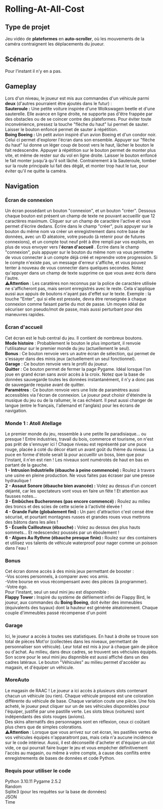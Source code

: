 # Rolling-At-All-Cost
## Type de projet 
Jeu vidéo de **plateformes** en **auto-scroller**, où les mouvements de la caméra contraignent les déplacements du joueur. 
## Scénario
Pour l'instant il n'y en a pas.

## Gameplay
Lors d'un niveau, le joueur est mis aux commandes d'un véhicule parmi **deux** (d'autres pourraient être ajoutés dans le futur) :  
**Sauteroule :** Une petite voiture inspirée d'une Wolkswagen beetle et d'une sauterelle. Elle avance en ligne droite, ne supporte pas d'être frappée par des obstacles ou de se coincer contre des plateformes. Pour éviter toute inconvénience, pressez la touche "flèche du haut" lui permet de sauter. Laisser le bouton enfoncé permet de sauter à répétition.  
**Boing Boeing :** Un petit avion inspiré d'un avion Boeing et d'un condor noir. Celui ci permet d'explorer l'écran dans son ensemble. Appuyer sur "flèche du haut" lui donne un léger coup de boost vers le haut, lâcher le bouton le fait redescendre. Appuyer à répétition sur le bouton permet de monter plus vite, et même de rester sur du vol en ligne droite. Laisser le bouton enfoncé le fait monter jusqu'à qu'il soit lâché. Contrairement à la Sauteroule, tomber sur la route principale lui fait des dégât, et monter trop haut le tue, pour éviter qu'il ne quitte la caméra.

## Navigation 
### Écran de connexion
Un écran possédant un bouton "connexion", et un bouton "créer". Dessous chaque bouton est présent un champ de texte ne pouvant accueillir que 12 caractères maximum. Cliquer sur un champ de caractère l'active et vous permet d'écrire dedans. Écrire dans le champ "créer", puis appuyer sur le bouton du même nom va créer un enregistrement dans notre base de données, avec un ID aléatoire, votre pseudo (à retenir pour de futures connexions), et un compte tout neuf prêt à être rempli par vos exploits, en plus de vous envoyer vers l'**écran d'accueil** . Écrire dans le champ "connexion", puis appuyer sur le bouton du même nom va vous permettre de vous connecter à un compte déjà créé et reprendre votre progression. Si le compte n'existe pas, un message d'erreur s'affiche, et vous pouvez tenter à nouveau de vous connecter dans quelques secondes. Notez qu'appuyer dans un champ de texte supprime ce que vous avez écris dans l'autre.  
⚠️**Attention** : Les caratères non reconnus par la police de caractère utilisée ne s'afficheront pas, mais seront enregistrés avec le reste. Cela s'applique aussi aux appuis de boutons n'ayant pas d'effet sur le texte. Exemple : la touche "Enter", qui si elle est pressée, devra être renseignée à chaque connexion comme faisant partie du mot de passe. Un moyen idéal de sécuriser son pseudo/mot de passe, mais aussi perturbant pour des maneuvres rapides. 

### Écran d'accueil 
Cet écran est le hub central du jeu. Il contient de nombreux boutons.  
**Mode histoire** : Probablement le bouton le plus important, il renvoie l'utilisateur sur le premier monde du jeu (actuellement le seul).  
**Bonus** : Ce bouton renvoie vers un autre écran de sélection, qui permet de s'essayer dans des minis jeux (actuellement un seul fonctionnel).  
**Garage** : Ce bouton renvoie vers le profil du joueur.  
**Quitter** : Ce bouton permet de fermer la page Pygame. Idéal lorsque l'on joue en grand écran sans avoir accès à la croix. Notez que la base de données sauvegarde toutes les données instantanément, il n'y a donc pas de sauvegarde requise avant de quitter.  
**Paramètres** : Ce bouton renvoie vers une liste de paramètres aussi accessibles via l'écran de connexion. Le joueur peut choisir d'éteindre la musique du jeu ou de la rallumer, le cas échéant. Il peut aussi changer de langue (entre le français, l'allemand et l'anglais) pour les écrans de navigation.  

### Monde 1 : Atoll Atellage
Le premier monde du jeu, ressemble à une petite île paradisiaque... ou presque ! Entre industries, travail du bois, commerce et tourisme, on n'est pas prêt de s'ennuyer ici ! Chaque niveau est représenté par une puce rouge, placée à coté du décor étant un avant goût du thème du niveau. La puce en forme d'étoile serait là pour accueillir un boss, bien que pour l'instant, il n'en est rien ! Les niveaux sont numérotés de haut en bas en partant de la gauche.  
**1 - Intrusion Industrielle (ébauche à peine commencée) :** Roulez à travers une usine en pleine production. Ne vous faites pas écraser par une presse hydraulique !  
**2 - Assaut Sonore (ébauche bien avancée) :** Volez au dessus d'un concert déjanté, car les spectateurs vont vous en faire un fête ! Et attention aux fausses notes...  
**3 - Embûches Bucheronnes (pas encore commencé) :** Roulez au milieu des troncs et des scies de cette scierie à l'activité élevée !  
**4 - Grande Fuite (globalement fini) :** Un parc d'attraction c'est censé être sécurisé, et pourtant montagnes russes et grandes roues vous mettrons des bâtons dans les ailes !  
**5 - Écueils Caillouteux (ébauche) :** Volez au dessus des plus hauts sommets... Et redescendez poussés par un éboulement !  
**6 - Algues Au Rythme (ébauche presque finie) :** Roulez sur des containers et utilisez vos talents de véhicule waterproof pour nager comme un poisson dans l'eau !

### Bonus 
Cet écran donne accès à des minis jeux permettant de booster :  
-Vos scores personnels, à comparer avec vos amis.  
-Votre bourse en vous récompensant avec des pièces (à programmer).  
-Votre égo.  
Pour l'instant, seul un seul mini jeu est disponnible :  
**Flappy Tower :** Inspiré du système de défilement infini de Flappy Bird, le joueur, aux commandes du **Boing Boeing**, doit éviter des immeubles (équivalents des tuyaux) dont la hauteur est générée aléatoirement. Chaque couple d'immeubles passé récompense d'un point

### Garage
Ici, le joueur a accès à toutes ses statistiques. En haut à droite se trouve son total de pièces Mot'or (collectées dans les niveaux, permettant de personnaliser son véhicule). Leur total est mis à jour à chaque gain de pièce ou d'achat. Au milieu, dans deux cadres, se trouvent ses véhciules équipés. Son score pour le seul mini jeu dispnnible est aussi affiché dans un des cadres latéraux. Le bouton "Véhicules" au milieu permet d'accéder au magasin, et d'équiper un véhicule.

### MoreAuto
Le magasin de RAAC ! Le joueur a ici accès à plusieurs slots contenant chacun un véhicule (ou rien). Chaque véhicule proposé est une coloration différente du véhicule de base. Chaque variation coute une pièce. Une fois acheté, le joueur peut cliquer sur un de ses véhicules disponnibles pour l'équiper, justifié par une pastille verte. Les slots bleus (voitures) sont indépendants des slots rouges (avions).  
Des skins alternatifs des personnages sont en réflexion, ceux ci coûtant plus chers que de simples colorations.  
⚠️**Attention** : Lorsque que vous arrivez sur cet écran, les pastilles vertes de vos véhicules équipés n'apparaitront pas, mais cela n'a aucune incidence sur le code intérieur. Aussi, il est déconseillé d'acheter et d'équiper un slot vide, ce qui pourrait faire buger le jeu et vous empêcher définitivement l'accès au magasin, ou même à votre compte, à cause des conflits entre enregistrements de bases de données et code Python.

### Requis pour utiliser le code
Python 3.10.11 
Pygame 2.5.2  
Random  
Sqlite3 (pour les requêtes sur la base de données)  
JSON  
Time
